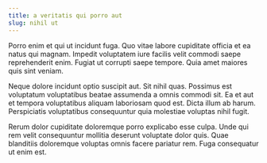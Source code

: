 ```yaml
---
title: a veritatis qui porro aut
slug: nihil ut
---
```


Porro enim et qui ut incidunt fuga. Quo vitae labore cupiditate officia et ea natus qui magnam. Impedit voluptatem iure facilis velit commodi saepe reprehenderit enim. Fugiat ut corrupti saepe tempore. Quia amet maiores quis sint veniam.

Neque dolore incidunt optio suscipit aut. Sit nihil quas. Possimus est voluptatum voluptatibus beatae assumenda a omnis commodi sit. Ea et aut et tempora voluptatibus aliquam laboriosam quod est. Dicta illum ab harum. Perspiciatis voluptatibus consequuntur quia molestiae voluptas nihil fugit.

Rerum dolor cupiditate doloremque porro explicabo esse culpa. Unde qui rem velit consequuntur mollitia deserunt voluptate dolor quis. Quae blanditiis doloremque voluptas omnis facere pariatur rem. Fuga consequatur ut enim est.
